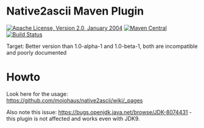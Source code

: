 # Native2ascii Maven Plugin

[![Apache License, Version 2.0, January 2004](https://img.shields.io/github/license/mojohaus/native2ascii.svg?label=License)](http://www.apache.org/licenses/)
[![Maven Central](https://img.shields.io/maven-central/v/org.codehaus.mojo/native2ascii-maven-plugin.svg?label=Maven%20Central)](http://search.maven.org/#search%7Cgav%7C1%7Cg%3A%22org.codehaus.mojo%22%20AND%20a%3A%22native2ascii-maven-plugin%22)
[![Build Status](https://travis-ci.org/mojohaus/native2ascii-maven-plugin.svg?branch=master)](https://travis-ci.org/mojohaus/native2ascii-maven-plugin)

Target: Better version than 1.0-alpha-1 and 1.0-beta-1, both are incompatible and poorly documented

# Howto

Look here for the usage: https://github.com/mojohaus/native2ascii/wiki/_pages

Also note this issue: https://bugs.openjdk.java.net/browse/JDK-8074431 - this plugin is not affected and works even with JDK9.
